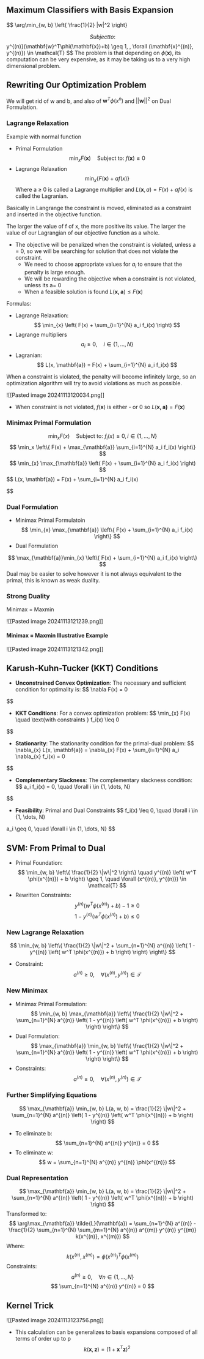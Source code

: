 ## Maximum Classifiers with Basis Expansion
$$
\arg\min_{w, b} \left\{ \frac{1}{2} \|w\|^2 \right\}

$$
Subject to:
$$
y^{(n)}(\mathbf{w}^T\phi(\mathbf{x})+b)  \geq 1, \, \forall (\mathbf{x}^{(n)}, y^{(n)}) \in \mathcal{T}
$$
The problem is that depending on $\phi(\mathbf{x})$, its computation can be very expensive, as it may be taking us to a very high dimensional problem.

## Rewriting Our Optimization Problem

We will get rid of w and b, and also of $\mathbf{w}^T\phi(x^{n})$ and $||\mathbf{w}||^2$ on Dual Formulation.

### Lagrange Relaxation

Example with normal function

- Primal Formulation
$$
\min_xF(\mathbf{x}) \quad \text{Subject to:   } f(\mathbf{x}) \leq 0 
$$
- Lagrange Relaxation
$$
\min_x \{  F(\mathbf{x}) +af(x)\}
$$
Where a $\geq$ 0 is called a Lagrange multiplier and $L(\mathbf{x},a) = F(x)+af(x)$  is called the Lagranian.

Basically in Langrange the constraint is moved, eliminated as a constraint and inserted in the objective function.

The larger the value of f of x, the more positive its value.
The larger the value of our Lagrangian of our objective function as a whole.

- The objective will be penalized when the constraint is violated, unless a = 0, so we will be searching for solution that does not violate the constraint. 
	- We need to choose appropriate values for $a_i$ to ensure that the penalty is large enough.
	- We will be rewarding the objective when a constraint is not violated, unless its a= 0
	- When a feasible solution is found $L(\mathbf{x,a}) \leq F(\mathbf{x})$

Formulas:

- Lagrange Relaxation:
$$
\min_{x} \left( F(x) + \sum_{i=1}^{N} a_i f_i(x) \right)
$$
- Lagrange multipliers
$$
a_i \geq 0, \quad i \in \{1, \dots, N\}
$$
- Lagranian:
$$
L(x, \mathbf{a}) = F(x) + \sum_{i=1}^{N} a_i f_i(x)
$$

When a constraint is violated, the penalty will become infinitely large, so an optimization algorithm will try to avoid violations as much as possible.

![[Pasted image 20241113120034.png]]

- When constraint is not violated, $f(\mathbf{x})$ is either - or 0 so $L(\mathbf{x,a)} = F(\mathbf{x})$ 
### Minimax Primal Formulation
$$
\min_{x} F(x) \quad \text{Subject to: } f_i(x) \leq 0, \, i \in \{1, \dots, N\}
$$
$$
\min_x \left\{ F(x) + \max_{\mathbf{a}} \sum_{i=1}^{N} a_i f_i(x) \right\}
$$
$$
\min_{x} \max_{\mathbf{a}} \left( F(x) + \sum_{i=1}^{N} a_i f_i(x) \right)
$$
$$
L(x, \mathbf{a}) = F(x) + \sum_{i=1}^{N} a_i f_i(x)

$$
### Dual Formulation 

- Minimax Primal Formulatoin
$$
\min_{x} \max_{\mathbf{a}} \left\{ F(x) +  \sum_{i=1}^{N} a_i f_i(x) \right\}
$$
- Dual Formulation

$$
\max_{\mathbf{a}}\min_{x} \left\{ F(x) +  \sum_{i=1}^{N} a_i f_i(x) \right\}
$$
Dual may be easier to solve however it is not always equivalent to the primal, this is known as weak duality.

### Strong Duality
Minimax = Maxmin

![[Pasted image 20241113121239.png]]

#### Minimax = Maxmin Illustrative Example

![[Pasted image 20241113121342.png]]

## Karush-Kuhn-Tucker (KKT) Conditions



- **Unconstrained Convex Optimization**: The necessary and sufficient condition for optimality is:
$$
\nabla F(x) = 0

$$
- **KKT Conditions**: For a convex optimization problem:
$$
\min_{x} F(x) \quad \text{with constraints } f_i(x) \leq 0

$$
- **Stationarity**: The stationarity condition for the primal-dual problem:
$$
\nabla_{x} L(x, \mathbf{a}) = \nabla_{x} F(x) + \sum_{i=1}^{N} a_i \nabla_{x} f_i(x) = 0

$$
- **Complementary Slackness**: The complementary slackness condition:
$$
a_i f_i(x) = 0, \quad \forall i \in \{1, \dots, N\}

$$
- **Feasibility**: Primal and Dual Constraints
 $$
 f_i(x) \leq 0, \quad \forall i \in \{1, \dots, N\}

$$
$$
a_i \geq 0, \quad \forall i \in \{1, \dots, N\}
$$
## SVM: From Primal to Dual

- Primal Foundation:
$$
\min_{w, b} \left\{ \frac{1}{2} \|w\|^2 \right\}
\quad
y^{(n)} \left( w^T \phi(x^{(n)}) + b \right) \geq 1, \quad \forall (x^{(n)}, y^{(n)}) \in \mathcal{T}
$$
- Rewritten Constraints:
$$
y^{(n)} \left( w^T \phi(x^{(n)}) + b \right) - 1 \geq 0
$$
$$
1 - y^{(n)} \left( w^T \phi(x^{(n)}) + b \right) \leq 0
$$
### New Lagrange Relaxation
$$
\min_{w, b} \left\{ \frac{1}{2} \|w\|^2 + \sum_{n=1}^{N} a^{(n)} \left( 1 - y^{(n)} \left( w^T \phi(x^{(n)}) + b \right) \right) \right\}
$$
- Constraint:
$$
a^{(n)} \geq 0, \quad \forall (x^{(n)}, y^{(n)}) \in \mathcal{T}
$$
### New Minimax


- Minimax Primal Formulation:
$$
\min_{w, b} \max_{\mathbf{a}} \left\{ \frac{1}{2} \|w\|^2 + \sum_{n=1}^{N} a^{(n)} \left( 1 - y^{(n)} \left( w^T \phi(x^{(n)}) + b \right) \right) \right\}
$$
- Dual Formulation:
$$
\max_{\mathbf{a}} \min_{w, b} \left\{ \frac{1}{2} \|w\|^2 + \sum_{n=1}^{N} a^{(n)} \left( 1 - y^{(n)} \left( w^T \phi(x^{(n)}) + b \right) \right) \right\}
$$
- Constraints:
$$
a^{(n)} \geq 0, \quad \forall (x^{(n)}, y^{(n)}) \in \mathcal{T}
$$
### Further Simplifying Equations
$$
\max_{\mathbf{a}} \min_{w, b} L(a, w, b) = \frac{1}{2} \|w\|^2 + \sum_{n=1}^{N} a^{(n)} \left( 1 - y^{(n)} \left( w^T \phi(x^{(n)}) + b \right) \right)
$$

- To eliminate b:
$$
\sum_{n=1}^{N} a^{(n)} y^{(n)} = 0
$$
- To eliminate w:
$$
w = \sum_{n=1}^{N} a^{(n)} y^{(n)} \phi(x^{(n)})
$$
### Dual Representation

$$
\max_{\mathbf{a}} \min_{w, b} L(a, w, b) = \frac{1}{2} \|w\|^2 + \sum_{n=1}^{N} a^{(n)} \left( 1 - y^{(n)} \left( w^T \phi(x^{(n)}) + b \right) \right)
$$
Transformed to:
$$
\arg\max_{\mathbf{a}} \tilde{L}(\mathbf{a}) = \sum_{n=1}^{N} a^{(n)} - \frac{1}{2} \sum_{n=1}^{N} \sum_{m=1}^{N} a^{(n)} a^{(m)} y^{(n)} y^{(m)} k(x^{(n)}, x^{(m)})
$$
Where:
$$
k(x^{(n)}, x^{(m)}) = \phi(x^{(n)})^T \phi(x^{(m)})
$$
Constraints:
$$
a^{(n)} \geq 0, \quad \forall n \in \{1, \dots, N\}
$$
$$
\sum_{n=1}^{N} a^{(n)} y^{(n)} = 0
$$
## Kernel Trick
![[Pasted image 20241113123756.png]]

- This calculation can be generalizes to basis expansions composed of all terms of order up to p
$$
k(\mathbf{x},\mathbf{z}) = (1 + \mathbf{x}^T\mathbf{z})^2
$$
